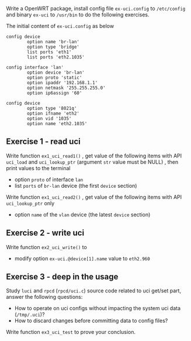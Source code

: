 Write a OpenWRT package, install config file `ex-uci.config`  to `/etc/config` and binary `ex-uci` to `/usr/bin` to do the following exercises. 

The initial content of `ex-uci.config` as below

```
config device
        option name 'br-lan'
        option type 'bridge'
        list ports 'eth1'
        list ports 'eth2.1035'

config interface 'lan'
        option device 'br-lan'
        option proto 'static'
        option ipaddr '192.168.1.1'
        option netmask '255.255.255.0'
        option ip6assign '60'

config device
        option type '8021q'
        option ifname 'eth2'
        option vid '1035'
        option name 'eth2.1035'
```

## Exercise 1 - read uci

Write function `ex1_uci_read1()`  , get value of the following items with API `uci_load` and `uci_lookup_ptr` (argument `str` value must be NULL) , then print values to the terminal
- option `proto` of interface `lan` 
- list `ports` of `br-lan` device (the first `device` section)

Write function `ex1_uci_read2()` , get value of the following items with API `uci_lookup_ptr` only
- option `name` of the `vlan` device (the latest `device` section)

## Exercise 2 - write uci

Write function `ex2_uci_write()` to
- modify option `ex-uci.@device[1].name` value to `eth2.960`

## Exercise 3 - deep in the usage

Study `luci` and `rpcd` (`rpcd/uci.c`) source code related to uci get/set part, answer the following questions:

- How to operate on uci configs without impacting the system uci data (`/tmp/.uci`)?
- How to discard changes before committing data to config files?

Write function `ex3_uci_test` to prove your conclusion.
